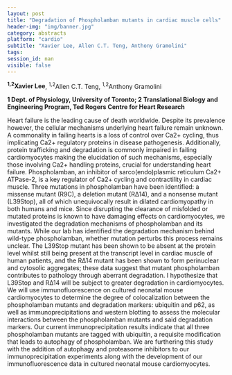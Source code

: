 ```yaml
---
layout: post
title: "Degradation of Phospholamban mutants in cardiac muscle cells"
header-img: "img/banner.jpg"
category: abstracts
platform: "cardio"
subtitle: "Xavier Lee, Allen C.T. Teng, Anthony Gramolini"
tags: 
session_id: nan
visible: false
---
```

**<sup>1,2</sup>Xavier Lee**, <sup>1,2</sup>Allen C.T. Teng, <sup>1,2</sup>Anthony Gramolini

__1 Dept. of Physiology, University of Toronto; 2 Translational Biology and Engineering Program, Ted Rogers Centre for Heart Research__

Heart failure is the leading cause of death worldwide.  Despite its prevalence however, the cellular mechanisms underlying heart failure remain unknown. A commonality in failing hearts is a loss of control over Ca2+ cycling, thus implicating Ca2+ regulatory proteins in disease pathogenesis. Additionally, protein trafficking and degradation is commonly impaired in failing cardiomyocytes making the elucidation of such mechanisms, especially those involving Ca2+ handling proteins, crucial for understanding heart failure. Phospholamban, an inhibitor of sarco(endo)plasmic reticulum Ca2+ ATPase-2, is a key regulator of Ca2+ cycling and contractility in cardiac muscle. Three mutations in phospholamban have been identified: a missense mutant (R9C), a deletion mutant (R∆14), and a nonsense mutant (L39Stop), all of which unequivocally result in dilated cardiomyopathy in both humans and mice. Since disrupting the clearance of misfolded or mutated proteins is known to have damaging effects on cardiomyocytes, we investigated the degradation mechanisms of phospholamban and its mutants. While our lab has identified the degradation mechanism behind wild-type phospholamban, whether mutation perturbs this process remains unclear. The L39Stop mutant has been shown to be absent at the protein level whilst still being present at the transcript level in cardiac muscle of human patients, and the R∆14 mutant has been shown to form perinuclear and cytosolic aggregates; these data suggest that mutant phospholamban contributes to pathology through aberrant degradation.  I hypothesize that L39Stop and R∆14 will be subject to greater degradation in cardiomyocytes.  We will use immunofluorescence on cultured neonatal mouse cardiomyocytes to determine the degree of colocalization between the phospholamban mutants and degradation markers: ubiquitin and p62, as well as immunoprecipitations and western blotting to assess the molecular interactions between the phospholamban mutants and said degradation markers. Our current immunoprecipitation results indicate that all three phospholamban mutants are tagged with ubiquitin, a requisite modification that leads to autophagy of phospholamban. We are furthering this study with the addition of autophagy and proteasome inhibitors to our immunoprecipitation experiments along with the development of our immunofluorescence data in cultured neonatal mouse cardiomyocytes.